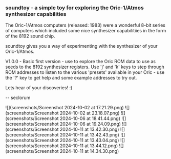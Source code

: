 

### soundtoy - a simple toy for exploring the Oric-1/Atmos synthesizer capabilities

The Oric-1/Atmos computers (released: 1983) were a wonderful 8-bit series of computers
which included some nice synthesizer capabilitiies in the form of the 8192 sound chip.

soundtoy gives you a way of experimenting with the synthesizer of your Oric-1/Atmos.

V1.0.0	- Basic first version - use to explore the Oric ROM data to use as
		  seeds to the 8192 synthesizer registers.  Use 'j' and 'k' keys to step
		  through ROM addresses to listen to the various 'presets' available in
		  your Oric - use the '?' key to get help and some example addresses to
		  try out.

Lets hear of your discoveries!  :)

--
seclorum


![](screenshots/Screenshot 2024-10-02 at 17.21.29.png)
![](screenshots/Screenshot 2024-10-02 at 23.18.07.png)
![](screenshots/Screenshot 2024-10-06 at 18.41.44.png)
![](screenshots/Screenshot 2024-10-06 at 19.24.09.png)
![](screenshots/Screenshot 2024-10-11 at 13.42.30.png)
![](screenshots/Screenshot 2024-10-11 at 13.42.43.png)
![](screenshots/Screenshot 2024-10-11 at 13.43.04.png)
![](screenshots/Screenshot 2024-10-11 at 13.44.12.png)
![](screenshots/Screenshot 2024-10-11 at 14.34.30.png)
